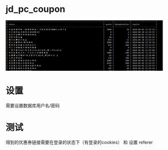 # jd_pc_coupon

![](https://github.com/Locas-python/jd_pc_coupon/blob/master/result.PNG?raw=true)

# 设置

需要设置数据库用户名/密码

# 测试

得到的优惠券链接需要在登录的状态下（有登录的cookies） 和 设置 referer

